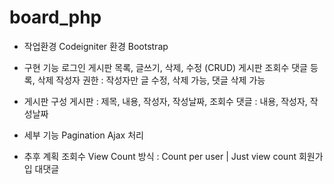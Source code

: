 # board_php

- 작업환경
 Codeigniter 환경
 Bootstrap

- 구현 기능
로그인
게시판 목록, 글쓰기, 삭제, 수정 (CRUD)
게시판 조회수
댓글 등록, 삭제
작성자 권한 : 작성자만 글 수정, 삭제 가능, 댓글 삭제 가능

- 게시판 구성
게시판 : 제목, 내용, 작성자, 작성날짜, 조회수
댓글 : 내용, 작성자, 작성날짜

- 세부 기능
Pagination
Ajax 처리

- 추후 계획
조회수 View Count 방식
 : Count per user | Just view count
회원가입 
대댓글
